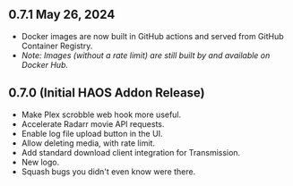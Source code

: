 <!-- https://developers.home-assistant.io/docs/add-ons/presentation#keeping-a-changelog -->

## 0.7.1 May 26, 2024

- Docker images are now built in GitHub actions and served from GitHub Container Registry.
- _Note: Images (without a rate limit) are still built by and available on Docker Hub._

## 0.7.0 (Initial HAOS Addon Release)

- Make Plex scrobble web hook more useful.
- Accelerate Radarr movie API requests.
- Enable log file upload button in the UI.
- Allow deleting media, with rate limit.
- Add standard download client integration for Transmission.
- New logo.
- Squash bugs you didn't even know were there.
